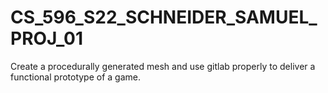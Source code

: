 # CS_596_S22_SCHNEIDER_SAMUEL_PROJ_01

Create a procedurally generated mesh and use gitlab properly to deliver a functional prototype of a game.